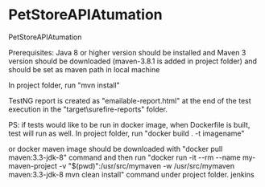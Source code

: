 # PetStoreAPIAtumation
PetStoreAPIAtumation

Prerequisites: 
Java 8 or higher version should be installed and 
Maven 3 version should be downloaded (maven-3.8.1 is added in project folder) and should be set as maven path in local machine

In project folder, run "mvn install"

TestNG report is created as "emailable-report.html" at the end of the test execution in the "target\surefire-reports" folder. 

PS: if tests would like to be run in docker image, when Dockerfile is built, test will run as well. 
In project folder, run "docker build . -t imagename" 

or docker maven image should be downloaded with "docker pull maven:3.3-jdk-8" command and then run "docker run -it --rm --name my-maven-project -v "$(pwd)":/usr/src/mymaven -w /usr/src/mymaven maven:3.3-jdk-8 mvn clean install" command under project folder.
jenkins
